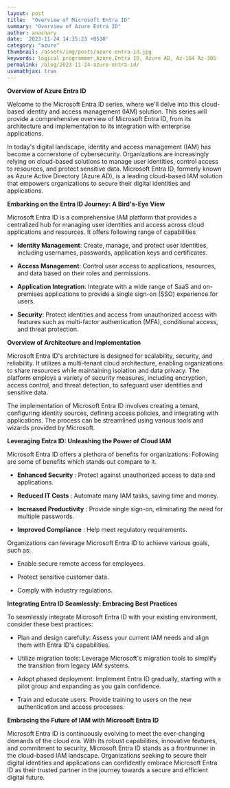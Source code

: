 ```yaml
--- 
layout: post
title:  "Overview of Microsoft Entra ID"
summary: "Overview of Azure Entra ID"
author: anachary
date: '2023-11-24 14:35:23 +0530'
category: "azure"
thumbnail: /assets/img/posts/azure-entra-id.jpg
keywords: logical programmer,Azure,Entra ID, Azure AD, Az-104 Az-305
permalink: /blog/2023-11-24-azure-entra-id/
usemathjax: true
---
```


**Overview of Azure Entra ID**

Welcome to the Microsoft Entra ID series, where we'll delve into this cloud-based identity and access management (IAM) solution. This series will provide a comprehensive overview of Microsoft Entra ID, from its architecture and implementation to its integration with enterprise applications. 

In today's digital landscape, identity and access management (IAM) has become a cornerstone of cybersecurity. Organizations are increasingly relying on cloud-based solutions to manage user identities, control access to resources, and protect sensitive data. Microsoft Entra ID, formerly known as Azure Active Directory (Azure AD), is a leading cloud-based IAM solution that empowers organizations to secure their digital identities and applications.

**Embarking on the Entra ID Journey: A Bird's-Eye View**

Microsoft Entra ID is a comprehensive IAM platform that provides a centralized hub for managing user identities and access across cloud applications and resources. It offers following  range of capabilities

- **Identity Management**: Create, manage, and protect user identities, including usernames, passwords, application keys and certificates.

- **Access Management**: Control user access to applications, resources, and data based on their roles and permissions.

- **Application Integration**: Integrate with a wide range of SaaS and on-premises applications to provide a single sign-on (SSO) experience for users.

- **Security**: Protect identities and access from unauthorized access with features such as multi-factor authentication (MFA), conditional access, and threat protection.

**Overview of Architecture and Implementation**

Microsoft Entra ID's architecture is designed for scalability, security, and reliability. It utilizes a multi-tenant cloud architecture, enabling organizations to share resources while maintaining isolation and data privacy. The platform employs a variety of security measures, including encryption, access control, and threat detection, to safeguard user identities and sensitive data.

The implementation of Microsoft Entra ID involves creating a tenant, configuring identity sources, defining access policies, and integrating with applications. The process can be streamlined using various tools and wizards provided by Microsoft.

**Leveraging Entra ID: Unleashing the Power of Cloud IAM**

Microsoft Entra ID offers a plethora of benefits for organizations: Following are some of benefits which stands out compare to it.

- **Enhanced Security** : Protect against unauthorized access to data and applications.

- **Reduced IT Costs** : Automate many IAM tasks, saving time and money.

- **Increased Productivity** : Provide single sign-on, eliminating the need for multiple passwords.

- **Improved Compliance** : Help meet regulatory requirements.

Organizations can leverage Microsoft Entra ID to achieve various goals, such as:

- Enable secure remote access for employees.

- Protect sensitive customer data.

- Comply with industry regulations.

**Integrating Entra ID Seamlessly: Embracing Best Practices**

To seamlessly integrate Microsoft Entra ID with your existing environment, consider these best practices:

- Plan and design carefully: Assess your current IAM needs and align them with Entra ID's capabilities.

- Utilize migration tools: Leverage Microsoft's migration tools to simplify the transition from legacy IAM systems.

- Adopt phased deployment: Implement Entra ID gradually, starting with a pilot group and expanding as you gain confidence.

- Train and educate users: Provide training to users on the new authentication and access processes.

**Embracing the Future of IAM with Microsoft Entra ID**

Microsoft Entra ID is continuously evolving to meet the ever-changing demands of the cloud era. With its robust capabilities, innovative features, and commitment to security, Microsoft Entra ID stands as a frontrunner in the cloud-based IAM landscape. Organizations seeking to secure their digital identities and applications can confidently embrace Microsoft Entra ID as their trusted partner in the journey towards a secure and efficient digital future.